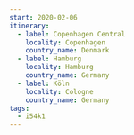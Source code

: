 ```yaml
---
start: 2020-02-06
itinerary:
  - label: Copenhagen Central
    locality: Copenhagen
    country_name: Denmark
  - label: Hamburg
    locality: Hamburg
    country_name: Germany
  - label: Köln
    locality: Cologne
    country_name: Germany
tags:
  - i54k1
---
```

